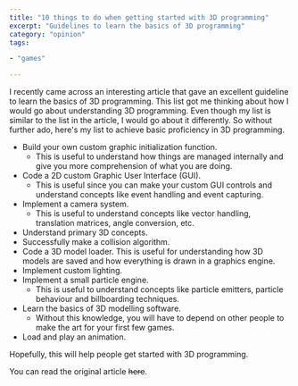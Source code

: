 ```yaml
---
title: "10 things to do when getting started with 3D programming"
excerpt: "Guidelines to learn the basics of 3D programming"
category: "opinion"
tags:

- "games"

---
```


I recently came across an interesting article that gave an excellent guideline to learn the basics of 3D programming. This list got me thinking about how I would go about understanding 3D programming. Even though my list is similar to the list in the article, I would go about it differently. So without further ado, here's my list to achieve basic proficiency in 3D programming.

- Build your own custom graphic initialization function.
  - This is useful to understand how things are managed internally and give you more comprehension of what you are doing.
- Code a 2D custom Graphic User Interface (GUI).
  - This is useful since you can make your custom GUI controls and understand concepts like event handling and event capturing.
- Implement a camera system.
  - This is useful to understand concepts like vector handling, translation matrices, angle conversion, etc.
- Understand primary 3D concepts.
- Successfully make a collision algorithm.
- Code a 3D model loader. This is useful for understanding how 3D models are saved and how everything is drawn in a graphics engine.
- Implement custom lighting.
- Implement a small particle engine.
  - This is useful to understand concepts like particle emitters, particle behaviour and billboarding techniques.
- Learn the basics of 3D modelling software.
  - Without this knowledge, you will have to depend on other people to make the art for your first few games.
- Load and play an animation.

Hopefully, this will help people get started with 3D programming.

You can read the original article ~~here~~.
